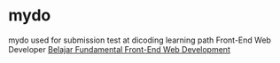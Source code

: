 # mydo
mydo used for submission test at dicoding learning path Front-End Web Developer [Belajar Fundamental Front-End Web Development](https://www.dicoding.com/academies/163)
